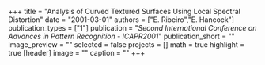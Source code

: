 +++
title = "Analysis of Curved Textured Surfaces Using Local Spectral Distortion"
date = "2001-03-01"
authors = ["E. Ribeiro","E. Hancock"]
publication_types = ["1"]
publication = "_Second International Conference on Advances in Pattern Recognition - ICAPR2001_"
publication_short = ""
image_preview = ""
selected = false
projects = []
math = true
highlight = true
[header]
image = ""
caption = ""
+++

